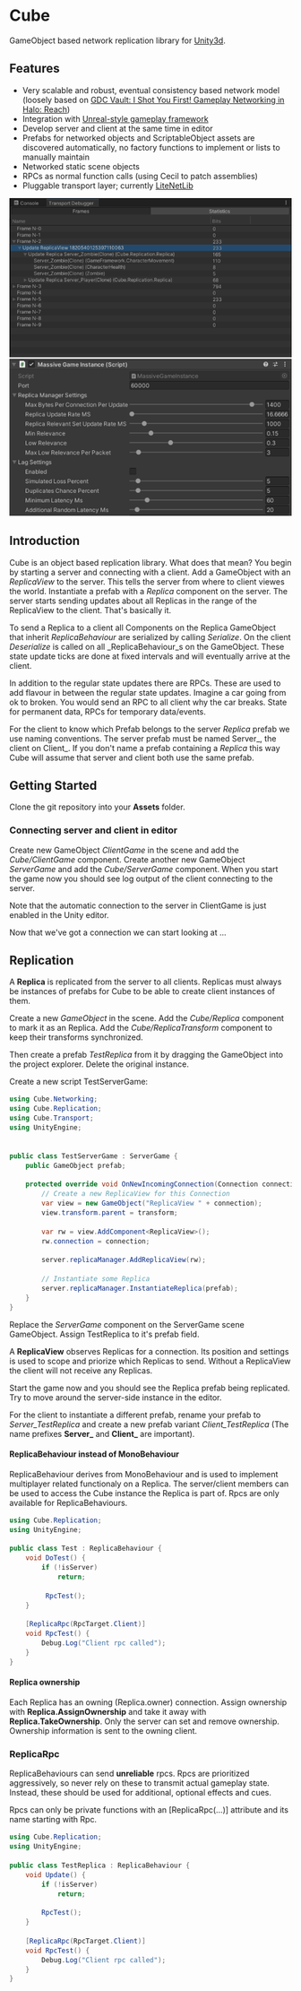 # Cube
GameObject based network replication library for [Unity3d](https://unity.com/).

## Features
- Very scalable and robust, eventual consistency based network model (loosely based on [GDC Vault: I Shot You First! Gameplay Networking in Halo: Reach](http://www.gdcvault.com/play/1014345/I-Shot-You-First-Networking))
- Integration with [Unreal-style gameplay framework](https://github.com/NoDogsInc/GameFramework)
- Develop server and client at the same time in editor
- Prefabs for networked objects and ScriptableObject assets are discovered automatically, no factory functions to implement or lists to manually maintain
- Networked static scene objects
- RPCs as normal function calls (using Cecil to patch assemblies)
- Pluggable transport layer; currently [LiteNetLib](https://github.com/RevenantX/LiteNetLib)

![Transport Debugger](Docs/TransportDebugger.png)
![Replication Settings](Docs/ReplicationSettings.png)

## Introduction
Cube is an object based replication library. What does that mean? You begin by starting a server and connecting with a client. Add a GameObject with an _ReplicaView_ to the server. This tells the server from where to client viewes the world. Instantiate a prefab with a _Replica_ component on the server. The server starts sending updates about all Replicas in the range of the ReplicaView to the client. That's basically it.

To send a Replica to a client all Components on the Replica GameObject that inherit _ReplicaBehaviour_ are serialized by calling _Serialize_. On the client _Deserialize_ is called on all _ReplicaBehaviour_s on the GameObject. These state update ticks are done at fixed intervals and will eventually arrive at the client.

In addition to the regular state updates there are RPCs. These are used to add flavour in between the regular state updates. Imagine a car going from ok to broken. You would send an RPC to all client why the car breaks. State for permanent data, RPCs for temporary data/events.

For the client to know which Prefab belongs to the server _Replica_ prefab we use naming conventions. The server prefab must be named Server_, the client on Client_. If you don't name a prefab containing a _Replica_ this way Cube will assume that server and client both use the same prefab.

## Getting Started
Clone the git repository into your **Assets** folder.

### Connecting server and client in editor
Create new GameObject *ClientGame* in the scene and add the *Cube/ClientGame* component.
Create another new GameObject *ServerGame* and add the *Cube/ServerGame* component. 
When you start the game now you should see log output of the client connecting to the server.

Note that the automatic connection to the server in ClientGame is just enabled in the Unity editor.

Now that we've got a connection we can start looking at ...

## Replication
A **Replica** is replicated from the server to all clients. Replicas must always be instances of prefabs for Cube to be able to create client instances of them.


Create a new *GameObject* in the scene. Add the *Cube/Replica* component to mark it as an Replica.
Add the *Cube/ReplicaTransform* component to keep their transforms synchronized.

Then create a prefab *TestReplica* from it by dragging the GameObject into the project explorer. Delete the original instance.

Create a new script TestServerGame:
```C#
using Cube.Networking;
using Cube.Replication;
using Cube.Transport;
using UnityEngine;


public class TestServerGame : ServerGame {
	public GameObject prefab;

    protected override void OnNewIncomingConnection(Connection connection, BitStream bs) {
        // Create a new ReplicaView for this Connection
        var view = new GameObject("ReplicaView " + connection);
        view.transform.parent = transform;

        var rw = view.AddComponent<ReplicaView>();
        rw.connection = connection;
        
        server.replicaManager.AddReplicaView(rw);

        // Instantiate some Replica
        server.replicaManager.InstantiateReplica(prefab);
    }
}
```
Replace the *ServerGame* component on the ServerGame scene GameObject. Assign TestReplica to it's prefab field.

A **ReplicaView** observes Replicas for a connection. Its position and settings is used to scope and priorize which Replicas to send. Without a ReplicaView the client will not receive any Replicas.

Start the game now and you should see the Replica prefab being replicated. Try to move around the server-side instance in the editor.

For the client to instantiate a different prefab, rename your prefab to *Server_TestReplica*
and create a new prefab variant *Client_TestReplica* (The name prefixes **Server_** and **Client_** are important). 

#### ReplicaBehaviour instead of MonoBehaviour
ReplicaBehaviour derives from MonoBehaviour and is used to implement multiplayer related functionaly on a Replica.
The server/client members can be used to access the Cube instance the Replica is part of. Rpcs are only available for ReplicaBehaviours.

```C#
using Cube.Replication;
using UnityEngine;

public class Test : ReplicaBehaviour {
    void DoTest() {
        if (!isServer)
            return;

         RpcTest();
    }
    
    [ReplicaRpc(RpcTarget.Client)]
    void RpcTest() {
        Debug.Log("Client rpc called");
    }
}
```

#### Replica ownership
Each Replica has an owning (Replica.owner) connection. Assign ownership with **Replica.AssignOwnership** and take it away with **Replica.TakeOwnership**. Only the server can set and remove ownership. Ownership information is sent to the owning client. 

### ReplicaRpc
ReplicaBehaviours can send **unreliable** rpcs. Rpcs are prioritized aggressively, so never rely on these to transmit actual gameplay state. Instead, these should be used for additional, optional effects and cues. 

Rpcs can only be private functions with an \[ReplicaRpc(...)] attribute and its name starting with Rpc.

```C#
using Cube.Replication;
using UnityEngine;

public class TestReplica : ReplicaBehaviour {
    void Update() {
        if (!isServer)
            return;

        RpcTest();
    }

    [ReplicaRpc(RpcTarget.Client)]
    void RpcTest() {
        Debug.Log("Client rpc called");
    }
}
```
